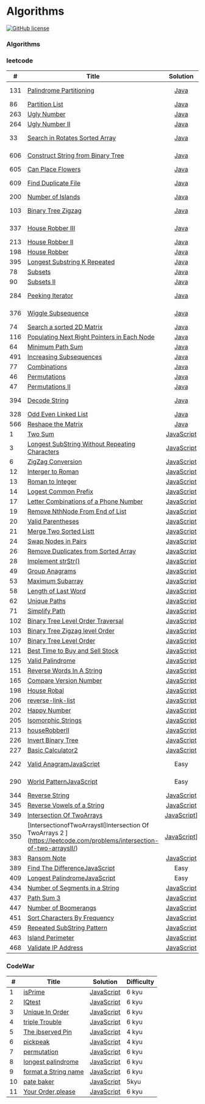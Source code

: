 # Algorithms
[![GitHub license](https://img.shields.io/github/license/mashape/apistatus.svg)](https://github.com/dnshi/Leetcode/blob/master/LICENSE.md)
###  Algorithms


### leetcode
| # | Title | Solution | Difficulty | Tag |
|---| ----- | :--------: | :----------: | :---: |
|131|[Palindrome Partitioning](https://leetcode.com/problems/palindrome-partitioning)|[Java](./131_palindrome_partitioning_java.md)|Medium|Backtracking, Palindrome|
|86|[Partition List](https://leetcode.com/problems/partition-list)|[Java](./leetcode/86_partition_list_java.md)|Medium|ListNode|
|263|[Ugly Number](https://leetcode.com/problems/ugly-number)|[Java](./leetcode/263_ugly_number_java.md)|Easy|Number|    
|264|[Ugly Number II](https://leetcode.com/problems/ugly-number-ii)|[Java](./leetcode/264_ugly_number_II_java.md)|Medium|Number|
|33|[Search in Rotates Sorted Array](https://leetcode.com/problems/search-in-rotated-sorted-array)|[Java](./leetcode/search_in_rotated_sorted_array_java.md)|Medium|Binary Search|
|606|[Construct String from Binary Tree](https://leetcode.com/problems/construct-string-from-binary-tree)|[Java](./leetcode/606_construct_string_from_binary_tree_java.md)|Easy|Binary Tree, String| 
|605|[Can Place Flowers](https://leetcode.com/problems/can-place-flowers)|[Java](./leetcode/605_can_place_flowers_java.md)|Easy|Array|Duplicates|
|609|[Find Duplicate File](https://leetcode.com/problems/find-duplicate-file-in-system)|[Java](./leetcode/609_find_duplicate_file_in_system_java.md)|Medium|HashTable, String|
|200|[Number of Islands](https://leetcode.com/problems/number-of-islands)|[Java](./leetcode/200_number_of_islands_java.md)|Medium|DFS|
|103|[Binary Tree Zigzag](https://leetcode.com/problems/binary-tree-zigzag-level-order-traversal)|[Java](./leetcode/103_binary_tree_zigzag_traversal_order_java.md)|Medium|Binary Tree, Traversal|
|337|[House Robber III](https://leetcode.com/problems/house-robber-iii)|[Java](./leetcode/337_house_robber_III_java.md)|Medium|Robber, Binary Tree|
|213|[House Robber II](https://leetcode.com/problems/house-robber-ii)|[Java](./leetcode/213_house_robber_II_java.md)|Medium|Circular Rob|
|198|[House Robber](https://leetcode.com/problems/house-robber)|[Java](./leetcode/198_house_robber_java.md)|Easy|DP, Robber|
|395|[Longest Substring K Repeated](https://leetcode.com/problems/longest-substring-with-at-least-k-repeating-characters)|[Java](./leetcode/395_longest_substring_with_at_least_k_repeating_characters_java.md)|Medium|D & Q|
|78|[Subsets](https://leetcode.com/problems/subsets)|[Java](./leetcode/78_subsets_java.md)|Medium|Backtracking|
|90|[Subsets II](https://leetcode.com/problems/subsets-ii)|[Java](./leetcode/90_subsets_II_java.md)|Medium|Backtracking|
|284|[Peeking Iterator](https://leetcode.com/problems/peeking-iterator)|[Java](./leetcode/284_peeking_iterator_java.md)|Medium|Design, Iterator|
|376|[Wiggle Subsequence](https://leetcode.com/problems/wiggle-subsequence)|[Java](./leetcode/376_wiggle_subsequence_java.md)|Medium|Array, Subsequence|
|74|[Search a sorted 2D Matrix](https://leetcode.com/problems/search-a-2d-matrix)|[Java](./leetcode/74_seach_a_2d_matrix_java.md)|Medium|Matrix, Array|
|116|[Populating Next Right Pointers in Each Node](https://leetcode.com/problems/populating-next-right-pointers-in-each-node)|[Java](./leetcode/116_populating_next_right_pointers_in_each_node_java.md)|Medium|DFS|
|64|[Minimum Path Sum](https://leetcode.com/problems/minimum-path-sum/)|[Java](./leetcode/64_minimum_path_sum_java.md)|Medium|DP|
|491|[Increasing Subsequences](https://leetcode.com/problems/increasing-subsequences)|[Java](./leetcode/491_increasing_subsequeces_java.md)|Medium|Backtracking|
|77|[Combinations](https://leetcode.com/problems/combinations)|[Java](./leetcode/46_permutations_java.md)|Medium|Backtracking|
|46|[Permutations](https://leetcode.com/problems/permutations)|[Java](./leetcode/46_permutations_java.md)|Medium|Backtracking|
|47|[Permutations II](https://leetcode.com/problems/permutations-ii)|[Java](./leetcode/47_permutations_II_java.md)|Medium|Backtracking|
|394|[Decode String](https://leetcode.com/problems/decode-string)|[Java](./leetcode/394_decode_string_medium.md)|Medium|Stack, StringBuilder| 
|328|[Odd Even Linked List](https://leetcode.com/problems/odd-even-linked-list)|[Java](./leetcode/328_odd_even_linked_list_leetcode.md)|Medium|ListNode|
|566|[Reshape the Matrix](https://leetcode.com/problems/reshape-the-matrix)|[Java](./leetcode/easy_556_reshape_the_matrix.md)|Easy|Matrix|
|1|[Two Sum](https://leetcode.com/problems/two-sum/)| [JavaScript](./leetcode/twoSum-leetcode.js)|Easy|
|3|[Longest SubString Without Repeating Characters](https://leetcode.com/problems/longest-subString-without-repeating-characters/?tab=Description)|[JavaScript](./leetcode/3-longestSubStringWithoutRepeatingCharacters-leetcode.md)|Medium||Hash String|
|6|[ZigZag Conversion](https://leetcode.com/problems/zigzag-conversion/)| [JavaScript](./leetcode/06-zig-zag-leetcode.js)|Easy|
|12|[Interger to Roman](https://leetcode.com/problems/integer-to-roman/)|[JavaScript](./leetcode/12-IntegerToRoman-leetcode.md)|Easy|String|
|13|[Roman to Integer](https://leetcode.com/problems/roman-to-integer/)| [JavaScript](./leetcode/13-RomanToInteger.js)|Easy|
|14|[Logest Common Prefix](https://leetcode.com/problems/longest-common-prefix/) | [JavaScript](./leetcode/14-loogestCommonPrefix-leetcode.js)|Easy|
|17|[Letter Combinations of a Phone Number](https://leetcode.com/problems/letter-combinations-of-a-phone-number/)|[JavaScript](/leetcode/17-letterCombinationsOfAPhoneNumber-leetcode.md)|Medium|String|
|19|[Remove NthNode From End of List](https://leetcode.com/problems/remove-nth-node-from-end-of-list)| [JavaScript](./leetcode/19-RemoveNthNodeFromEndofList-leetcode.js)|Easy|
|20|[Valid Parentheses](https://leetcode.com/problems/valid-parentheses/) |[JavaScript](./leetcode/20-validParentheses-leetcode.js)|Easy|
|21|[Merge Two Sorted Listt](https://leetcode.com/problems/merge-two-sorted-lists/)| [JavaScript](./leetcode/21-mergeTwoSortedLists-leetcode.js)|Easy|
|24|[Swap Nodes in Pairs](https://leetcode.com/problems/swap-nodes-in-pairs/)|[JavaScript](./leetcode/24-swapNodesInPairs-leetcode.js)|Easy|
|26|[Remove Duplicates from Sorted Array](https://leetcode.com/problems/remove-duplicates-from-sorted-array/)|[JavaScript](./leetcode/26-removeDuplicatesFromSortedArray-leetcode.js)|Easy|
|28|[Implement strStr()](https://leetcode.com/problems/implement-strstr/)|[JavaScript](./leetcode/28-implementStrstr()-leetcode.js)|Easy|
|49|[Group Anagrams](https://leetcode.com/problems/anagrams/?tab=Description)|[JavaScript](./leetcode/49-groupAnagrams-leetcode.js)|Easy||Hash Table|
|53|[Maximum Subarray](https://leetcode.com/problems/maximum-subarray/)|[JavaScript](./leetcode/53-maximumSubarray-leetcode.md)|Easy||DP|
|58|[Length of Last Word](https://leetcode.com/problems/length-of-last-word/)|[JavaScript](./leetcode/58-lengthOfLastWord-leetcode.js)|Easy|
|62|[Unique Paths](https://leetcode.com/problems/unique-paths/?tab=Description)|[JavaScript](./leetcode/62-uniquePaths-leetcode.md)|Medium|DP|
|71|[Simplify Path](https://leetcode.com/problems/simplify-path/?tab=Description)|[JavaScript](./leetcode/771-simplifyPath-leetcode.md)|Medium|String|
|102|[Binary Tree Level Order Traversal](https://leetcode.com/problems/binary-tree-level-order-traversal/)| [JavaScript](./leetcode/102-Binary-Tree-Level-Order-Traversal-leetcode.js)|Easy|
|103|[Binary Tree Zigzag level Order](https://leetcode.com/problems/binary-tree-zigzag-level-order-traversal/)| [JavaScript](./leetcode/103-Binary-tree-Zigzag-Level-Order-Traversal.js)|Easy|
|107|[Binary Tree Level Order](https://leetcode.com/problems/binary-tree-level-order-traversal-ii/)| [JavaScript](./leetcode/107-Binary-Tree-Level-Order-Traversal-leetcode.js)|Easy|
|121|[Best Time to Buy and Sell Stock](https://leetcode.com/problems/best-time-to-buy-and-sell-stock/?tab=Description)|[JavaScript](./leetcode/121-bestTimeToBuyAndSellStock-leetcode.md)|Easy|DP|
|125|[Valid Palindrome](https://leetcode.com/problems/valid-palindrome/)|[JavaScript](./leetcode/125-validPalindrome-leetcode.md)|Easy|String|
|151|[Reverse Words In A String](https://leetcode.com/problems/reverse-words-in-a-String/)|[JavaScript](./leetcode/151-reverseWordsInAString-leetcode.md)|Medium|String|
|165|[Compare Version Number](https://leetcode.com/problems/compare-version-numbers/)|[JavaScript](./leetcode/165-compareVersionNumbers-leetocode.md)|Easy|String|
|198|[House Robal](https://leetcode.com/problems/house-robber/?tab=Description)|[JavaScript](./leetcode/198-houseRobber-leetcode.md)|Easy|DP|
|206|[reverse-link-list](https://leetcode.com/problems/reverse-linked-list/) | [JavaScript](./leetcode/reverse-link-list-leetcode.js)|Easy|
|202|[Happy Number](https://leetcode.com/problems/happy-number/)| [JavaScript](./leetcode/happy-numbers-leetcode.js)|Easy|
|205|[Isomorphic Strings](https://leetcode.com/problems/isomorphic-strings/)|[JavaScript](./leetcode/205-IsomorphicStrings-leetcode.md)|Easy|Hash Table|
|213|[houseRobberII](https://leetcode.com/problems/house-robber/?tab=Description)|[JavaScript](./leetcode/213-houseRobberII-leetcode.js)|Easy|DP|
|226|[ Invert Binary Tree](https://leetcode.com/problems/invert-binary-tree/)| [JavaScript](./leetcode/inverBinaryTree-leetcode.js)|Easy|
|227|[Basic Calculator2](https://leetcode.com/problems/basic-calculator-ii/)|[JavaScript](./leetcode/227-basicCalculator2-leetcode.js)|Medium||
|242|[Valid Anagram](https://leetcode.com/problems/valid-anagram/?tab=Description)[JavaScript](./leetcode/242-ValidAnagram-leetcode.md)|Easy|Hash Table|
|290|[World Pattern](https://leetcode.com/problems/word-pattern/)[JavaScript](./leetcode/290-WorldPattern-leetcode.md)|Easy|Hash Table|
|344|[ Reverse String](https://leetcode.com/problems/reverse-String/)|[JavaScript](./leetcode/344-reverseString-leetcode.md)|Easy| String|
|345|[Reverse Vowels of a String ](https://leetcode.com/problems/reverse-vowels-of-a-String/)|[JavaScript](./leetcpde/345-reverseVowelsOfAString-leetcode.md)|Easy||String|
|349|[Intersection Of TwoArrays](https://leetcode.com/problems/intersection-of-two-arrays/)|[JavaScript](./leetcode/349-IntersectionOfTwoArrays-leetcode.md)]|Easy|
|350|[IntersectionofTwoArraysII]Intersection Of TwoArrays 2 ](https://leetcode.com/problems/intersection-of-two-arraysII/)|[JavaScript](./leetcode/350-IntersectionofTwoArraysII-leetcode.md)]|Easy|
|383|[Ransom Note](https://leetcode.com/problems/ransom-note/)|[JavaScript](./leetcode/383-ransomeNote-leetcode.md)|Easy|
|389|[Find The Difference](https://leetcode.com/problems/find-the-difference)[JavaScript](./leetcode/389-findTheDifference-leetcode)|Easy|
|409|[Longest Palindrome]()[JavaScript](./409-longestPalindromeleetcode-leetcode.md)|Easy|
|434|[Number of Segments in a String](https://leetcode.com/problems/number-of-segments-in-a-String/)|[JavaScript](./leetcode/434-numberOfSegmentsInAString-leetcode.md)|Easy|
|437|[ Path Sum 3](https://leetcode.com/problems/path-sum-iii/)| [JavaScript](./leetcode/437-PathSumIII-leetcode.js)|Easy|
|447|[ Number of Boomerangs](https://leetcode.com/problems/number-of-boomerangs/?tab=Description)|[JavaScript](./leetcode/numberofBoomerangs.md)|Easy|HashTable|
|451|[Sort Characters By Frequency](https://leetcode.com/problems/sort-characters-by-frequency/)|[JavaScript](./leetcode/451-Sort-Characters-leetcode.js)|Easy|
|459|[Repeated SubString Pattern](https://leetcode.com/problems/repeated-subString-pattern/)|[JavaScript](./leetcode/459-repeatdSubStringPattern-leetcode.md)|Easy|String|
|463|[Island Perimeter](https://leetcode.com/problems/island-perimeter/)|[JavaScript](./leetcode/463-IslandPerimeter-leetcode.md)|Easy|String|
|468|[Validate IP Address](https://leetcode.com/problems/validate-ip-address/)|[JavaScript](./leetcode/468-validateIpAddress-leetcode.md)|Medium|String|

### CodeWar

| # | Title | Solution | Difficulty |
|---| ----- | -------- | ---------- |
|1|[isPrime](https://www.codewars.com/kata/5262119038c0985a5b00029f)| [JavaScript](./codewar/isPrime-codewar.js)|6 kyu|
|2|[IQtest](https://www.codewars.com/kata/552c028c030765286c00007d)| [JavaScript](./codewar/IQtest-codewar.js)|6 kyu|
|3|[Unique In Order](https://www.codewars.com/kata/54e6533c92449cc251001667) | [JavaScript](./codewar/uniqueInOrder-codewar.js)| 6 kyu|
|4|[triple Trouble](https://www.codewars.com/kata/55d5434f269c0c3f1b000058) | [JavaScript](./codewar/triple-trouble-codewar.js)| 6 kyu|
|5|[The ibserved Pin](https://www.codewars.com/kata/5263c6999e0f40dee200059d) | [JavaScript](./codewar/theObservedPin-codewar.js)| 4 kyu|
|6|[pickpeak](https://www.codewars.com/kata/5279f6fe5ab7f447890006a7) | [JavaScript](./codewar/pickpeak-codewar.js)| 4 kyu|
|7|[permutation](https://www.codewars.com/kata/55d5434f269c0c3f1b000058) | [JavaScript](./codewar/permutation-codewar.js)| 6 kyu|
|8|[longest palindrome ](https://www.codewars.com/kata/55d5434f269c0c3f1b000058) | [JavaScript](./codewar/longest_palindrome-codewar.js)| 6 kyu|
|9|[format a String name ](https://www.codewars.com/kata/53368a47e38700bd8300030d) | [JavaScript](./codewar/format_a_StringName-codewar.js)| 6 kyu|
|10|[pate baker ](https://www.codewars.com/kata/525c65e51bf619685c000059) | [JavaScript](./codewar/pate_baker-coderwar.js)| 5kyu|
|11|[Your Order,please ](https://www.codewars.com/kata/55c45be3b2079eccff00010f) | [JavaScript](./codewar/yourOrder-codewar.js)| 6 kyu|
